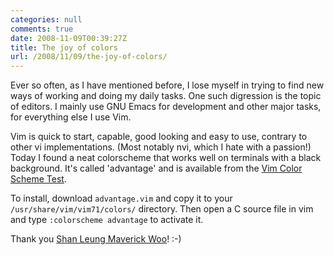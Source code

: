 ```yaml
---
categories: null
comments: true
date: 2008-11-09T00:39:27Z
title: The joy of colors
url: /2008/11/09/the-joy-of-colors/
---
```


Ever so often, as I have mentioned before, I lose myself in trying to
find new ways of working and doing my daily tasks.  One such digression
is the topic of editors.  I mainly use GNU Emacs for development and
other major tasks, for everything else I use Vim.

Vim is quick to start, capable, good looking and easy to use, contrary
to other vi implementations. (Most notably nvi, which I hate with a
passion!) Today I found a neat colorscheme that works well on terminals
with a black background. It's called 'advantage' and is available from
the [Vim Color Scheme Test][1].

To install, download `advantage.vim` and copy it to your
`/usr/share/vim/vim71/colors/` directory.  Then open a C source file in
vim and type `:colorscheme advantage` to activate it.

Thank you [Shan Leung Maverick Woo][2]! :-) 

[1]: https://web.archive.org/web/20090601001529/http://www.cs.cmu.edu/~maverick/VimColorSchemeTest/
[2]: https://web.archive.org/web/20090601001529/http://www.cs.cmu.edu/~maverick/

